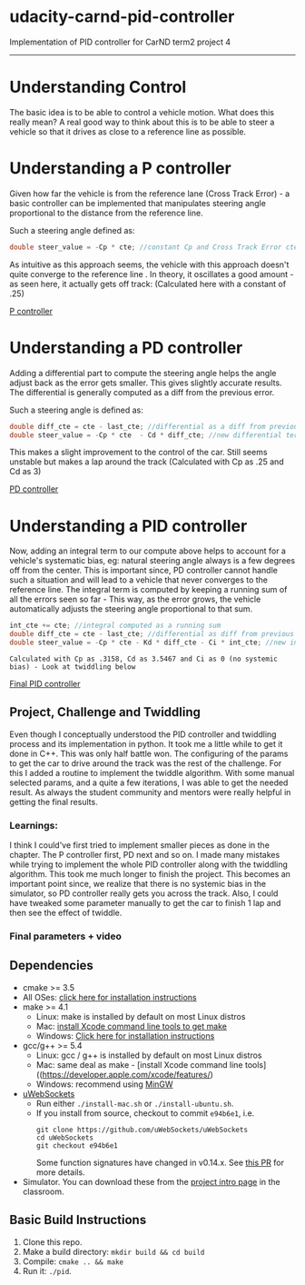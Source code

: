 # udacity-carnd-pid-controller
Implementation of PID controller for CarND term2 project 4

---

# Understanding Control
The basic idea is to be able to control a vehicle motion. What does this really mean? A real good way to think about this is to be able to steer a vehicle so that it drives as close to a reference line as possible.


# Understanding a P controller
Given how far the vehicle is from the reference lane (Cross Track Error) - a basic controller can be implemented that manipulates steering angle proportional to the distance from the reference line.

Such a steering angle defined as:

```cpp
double steer_value = -Cp * cte; //constant Cp and Cross Track Error cte
```

As intuitive as this approach seems, the vehicle with this approach doesn't quite converge to the reference line . In theory, it oscillates a good amount - as seen here, it actually gets off track: (Calculated here with a constant of .25)

[P controller](./videos/P_controller.mp4)


# Understanding a PD controller
Adding a differential part to compute the steering angle helps the angle adjust back as the error gets smaller. This gives slightly accurate results. The differential is generally computed as a diff from the previous error.

Such a steering angle is defined as:

```cpp
double diff_cte = cte - last_cte; //differential as a diff from previous
double steer_value = -Cp * cte  - Cd * diff_cte; //new differential term with constant Cd
```
This makes a slight improvement to the control of the car. Still seems unstable but makes a lap around the track (Calculated with Cp as .25 and Cd as 3)

[PD controller](./videos/PD_controller.mp4)

# Understanding a PID controller
Now, adding an integral term to our compute above helps to account for a vehicle's systematic bias, eg: natural steering angle always is a few degrees off from the center. This is important since, PD controller cannot handle such a situation and will lead to a vehicle that never converges to the reference line.
The integral term is computed by keeping a running sum of all the errors seen so far - This way, as the error grows, the vehicle automatically adjusts the steering angle proportional to that sum.

```cpp
int_cte += cte; //integral computed as a running sum
double diff_cte = cte - last_cte; //differential as diff from previous
double steer_value = -Cp * cte - Kd * diff_cte - Ci * int_cte; //new integral term with constant Ci
```

`Calculated with Cp as .3158, Cd as 3.5467 and Ci as 0 (no systemic bias) - Look at twiddling below`

[Final PID controller](./videos/PID_controller.mp4)

## Project, Challenge and Twiddling

Even though I conceptually understood the PID controller and twiddling process and its implementation in python. It took me a little while to get it done in C++. This was only half battle won. The configuring of the params to get the car to drive around the track was the rest of the challenge. For this I added a routine to implement the twiddle algorithm.  With some manual selected params, and a quite a few iterations, I was able to get the needed result. As always the student community and mentors were really helpful in getting the final results.

### Learnings:
I think I could've first tried to implement smaller pieces as done in the chapter. The P controller first, PD next and so on. I made many mistakes while trying to implement the whole PID controller along with the twiddling algorithm. This took me much longer to finish the project. This becomes an important point since, we realize that there is no systemic bias in the simulator, so PD controller really gets you across the track.
Also, I could have tweaked some parameter manually to get the car to finish 1 lap and then see the effect of twiddle.

### Final parameters + video





## Dependencies

* cmake >= 3.5
 * All OSes: [click here for installation instructions](https://cmake.org/install/)
* make >= 4.1
  * Linux: make is installed by default on most Linux distros
  * Mac: [install Xcode command line tools to get make](https://developer.apple.com/xcode/features/)
  * Windows: [Click here for installation instructions](http://gnuwin32.sourceforge.net/packages/make.htm)
* gcc/g++ >= 5.4
  * Linux: gcc / g++ is installed by default on most Linux distros
  * Mac: same deal as make - [install Xcode command line tools]((https://developer.apple.com/xcode/features/)
  * Windows: recommend using [MinGW](http://www.mingw.org/)
* [uWebSockets](https://github.com/uWebSockets/uWebSockets)
  * Run either `./install-mac.sh` or `./install-ubuntu.sh`.
  * If you install from source, checkout to commit `e94b6e1`, i.e.
    ```
    git clone https://github.com/uWebSockets/uWebSockets
    cd uWebSockets
    git checkout e94b6e1
    ```
    Some function signatures have changed in v0.14.x. See [this PR](https://github.com/udacity/CarND-MPC-Project/pull/3) for more details.
* Simulator. You can download these from the [project intro page](https://github.com/udacity/self-driving-car-sim/releases) in the classroom.


## Basic Build Instructions

1. Clone this repo.
2. Make a build directory: `mkdir build && cd build`
3. Compile: `cmake .. && make`
4. Run it: `./pid`.
